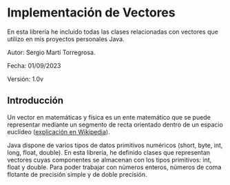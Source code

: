 # Implementación de Vectores

En esta librería he incluido todas las clases relacionadas con vectores que utilizo en mis proyectos personales Java.

Autor: Sergio Martí Torregrosa.

Fecha: 01/09/2023

Versión: 1.0v

## Introducción

Un vector en matemáticas y física es un ente matemático que se puede representar mediante un segmento de recta orientado dentro de un espacio euclídeo ([explicación en Wikipedia](https://es.wikipedia.org/wiki/Vector)).

Java dispone de varios tipos de datos primitivos numéricos (short, byte, int, long, float, double). En esta librería, he definido clases que representan vectores cuyas componentes se almacenan con los tipos primitivos: int, float y double. Para poder trabajar con números enteros, números de coma flotante de precisión simple y de doble precisión.
